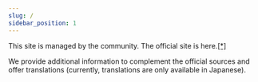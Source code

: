 ```yaml
---
slug: /
sidebar_position: 1
---
```


This site is managed by the community.
The official site is here.[[*]](https://docs.elixir.xyz/)

We provide additional information to complement the official sources and offer translations (currently, translations are only available in Japanese).




